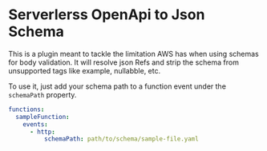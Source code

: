 # Serverlerss OpenApi to Json Schema

This is a plugin meant to tackle the limitation AWS has when using schemas for body validation. It will resolve json Refs and strip the schema from unsupported tags like example, nullabble, etc.

To use it, just add your schema path to a function event under the `schemaPath` property.

```yaml
functions:
  sampleFunction:
    events:
      - http:
          schemaPath: path/to/schema/sample-file.yaml
```
